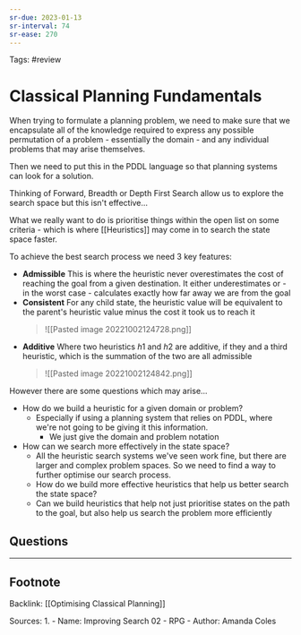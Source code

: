 ```yaml
---
sr-due: 2023-01-13
sr-interval: 74
sr-ease: 270
---
```


Tags: #review


# Classical Planning Fundamentals


When trying to formulate a planning problem, we need to make sure that we encapsulate all of the knowledge required to express any possible permutation of a problem - essentially the domain - and any individual problems that may arise themselves. 

Then we need to put this in the PDDL language so that planning systems can look for a solution.

Thinking of Forward, Breadth or Depth First Search allow us to explore the search space but this isn't effective...

What we really want to do is prioritise things within the open list on some criteria - which is where [[Heuristics]] may come in to search the state space faster.

To achieve the best search process we need 3 key features:
- **Admissible**
	This is where the heuristic never overestimates the cost of reaching the goal from a given destination. It either underestimates or - in the worst case - calculates exactly how far away we are from the goal
- **Consistent**
	For any child state, the heuristic value will be equivalent to the parent's heuristic value minus the cost it took us to reach it
	> ![[Pasted image 20221002124728.png]]
- **Additive** 
	Where two heuristics $h1$ and $h2$ are additive, if they and a third heuristic, which is the summation of the two are all admissible
	>![[Pasted image 20221002124842.png]]

However there are some questions which may arise...

- How do we build a heuristic for a given domain or problem?
	- Especially if using a planning system that relies on PDDL, where we're not going to be giving it this information.
		- We just give the domain and problem notation
- How can we search more effectively in the state space?
	- All the heuristic search systems we've seen work fine, but there are larger and complex problem spaces. So we need to find a way to further optimise our search process.
	- How do we build more effective heuristics that help us better search the state space?
	- Can we build heuristics that help not just prioritise states on the path to the goal, but also help us search the problem more efficiently


## Questions


---
## Footnote

Backlink: [[Optimising Classical Planning]]

Sources:
1. 
	- Name: Improving Search 02 - RPG
	- Author: Amanda Coles